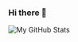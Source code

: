 ### Hi there 👋

<!--
**Ayushbajpai19/Ayushbajpai19** is a ✨ _special_ ✨ repository because its `README.md` (this file) appears on your GitHub profile.

Here are some ideas to get you started:

- 🔭 I’m currently working on ...
- 🌱 I’m currently learning ...
- 👯 I’m looking to collaborate on ...
- 🤔 I’m looking for help with ...
- 💬 Ask me about ...
- 📫 How to reach me: ...
- 😄 Pronouns: ...
- ⚡ Fun fact: ...
-->

![My GitHub Stats](https://github-readme-stats.vercel.app/api?username=Ayushbajpai19&show_icons=true&hide_border=true&icon_color=7348B7&title_color=7348B7)
